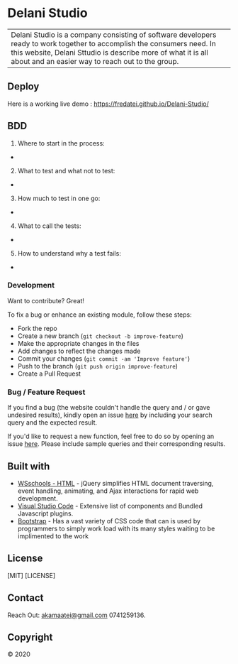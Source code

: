 # Delani Studio
<table>
<tr>
<td>
Delani Studio is a company consisting of software developers ready to work together to accomplish the consumers need. In this website, Delani Sttudio is describe more of what it is all about and an easier way to reach out to the group.
</td>
</tr>
</table>


## Deploy
Here is a working live demo : https://fredatei.github.io/Delani-Studio/
## BDD
1. Where to start in the process:
- 

2. What to test and what not to test:
- 

3. How much to test in one go:
- 

4. What to call the tests:
- 
   
5. How to understand why a test fails:
- 

### Development
Want to contribute? Great!

To fix a bug or enhance an existing module, follow these steps:

- Fork the repo
- Create a new branch (`git checkout -b improve-feature`)
- Make the appropriate changes in the files
- Add changes to reflect the changes made
- Commit your changes (`git commit -am 'Improve feature'`)
- Push to the branch (`git push origin improve-feature`)
- Create a Pull Request 

### Bug / Feature Request

If you find a bug (the website couldn't handle the query and / or gave undesired results), kindly open an issue [here](https://fredatei.github.io/Delani-Studio/issues/new) by including your search query and the expected result.

If you'd like to request a new function, feel free to do so by opening an issue [here](hhttps://fredatei.github.io/Delani-Studio/issues/new). Please include sample queries and their corresponding results.


## Built with 

- [WSschools - HTML](https://www.w3schools.com/html/default.asp) - jQuery simplifies HTML document traversing, event handling, animating, and Ajax interactions for rapid web development.
- [Visual Studio Code](https://code.visualstudio.com/) - Extensive list of components and  Bundled Javascript plugins.
- [Bootstrap](https://getbootstrap.com/) - Has a vast variety of CSS code that can is used by programmers to simply work load with its many styles waiting to be implimented to the work

## License
[MIT] [LICENSE]

## Contact

Reach Out: akamaatei@gmail.com
           0741259136.   

## Copyright

© 2020
